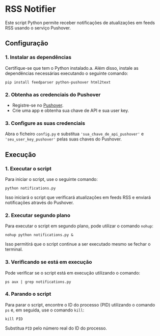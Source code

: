 
# RSS Notifier

Este script Python permite receber notificações de atualizações em feeds RSS usando o serviço Pushover.

## Configuração

### 1. Instalar as dependências

Certifique-se que tem o Python instalado.a. Além disso, instale as dependências necessárias executando o seguinte comando:

```
pip install feedparser python-pushover html2text
```

### 2. Obtenha as credenciais do Pushover

- Registre-se no [Pushover](https://pushover.net/).
- Crie uma app e obtenha sua chave de API e sua user key.


### 3. Configure as suas credenciais

Abra o ficheiro `config.py`  e substitua `'sua_chave_de_api_pushover'` e `'seu_user_key_pushover'` pelas suas chaves do Pushover.


## Execução

### 1. Executar o script

Para iniciar o script, use o seguinte comando:

```
python notifications.py
```

Isso iniciará o script que verificará atualizações em feeds RSS e enviará notificações através do Pushover.

### 2. Executar segundo plano

Para executar o script em segundo plano, pode utilizar o comando `nohup`:

```
nohup python notifications.py &
```

Isso permitirá que o script continue a ser executado mesmo se fechar o terminal.

### 3. Verificando se está em execução

Pode verificar se o script está em execução utilizando o comando:

```
ps aux | grep notifications.py
```

### 4. Parando o script

Para parar o script, encontre o ID do processo (PID) utilizando o comando `ps` e, em seguida, use o comando `kill`:

```
kill PID
```

Substitua `PID` pelo número real do ID do processo.
